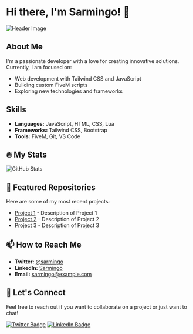 # Hi there, I'm Sarmingo! 👋

![Header Image](https://your-image-link.com/header-image.jpg) <!-- Replace with your image link -->

## About Me
I'm a passionate developer with a love for creating innovative solutions. Currently, I am focused on:

- Web development with Tailwind CSS and JavaScript
- Building custom FiveM scripts
- Exploring new technologies and frameworks

## Skills
- **Languages:** JavaScript, HTML, CSS, Lua
- **Frameworks:** Tailwind CSS, Bootstrap
- **Tools:** FiveM, Git, VS Code

## 🔥 My Stats
![GitHub Stats](https://github-readme-stats.vercel.app/api?username=sarmingo&show_icons=true&hide_title=true&count_private=true&hide=prs&hide_border=true&theme=radical) <!-- Replace with your username -->

## 🌟 Featured Repositories
Here are some of my most recent projects:

- [Project 1](https://github.com/sarmingo/project-1) - Description of Project 1
- [Project 2](https://github.com/sarmingo/project-2) - Description of Project 2
- [Project 3](https://github.com/sarmingo/project-3) - Description of Project 3

## 📫 How to Reach Me
- **Twitter:** [@sarmingo](https://twitter.com/sarmingo)
- **LinkedIn:** [Sarmingo](https://linkedin.com/in/sarmingo)
- **Email:** [sarmingo@example.com](mailto:sarmingo@example.com)

## 💬 Let's Connect
Feel free to reach out if you want to collaborate on a project or just want to chat!

[![Twitter Badge](https://img.shields.io/badge/-Follow%20on%20Twitter-%231DA1F2?style=flat&logo=twitter&logoColor=white)](https://twitter.com/sarmingo)
[![LinkedIn Badge](https://img.shields.io/badge/-Connect%20on%20LinkedIn-%230A66C2?style=flat&logo=linkedin&logoColor=white)](https://linkedin.com/in/sarmingo)
